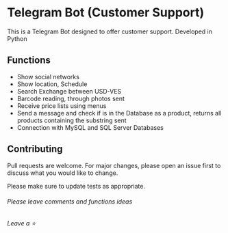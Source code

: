 # Telegram Bot (Customer Support)

This is a Telegram Bot designed to offer customer support. Developed in Python


## Functions

 - Show social networks
 - Show location, Schedule
 - Search Exchange between USD-VES
 - Barcode reading, through photos sent
 - Receive price lists using menus
 - Send a message and check if is in the Database as a product, returns all products containing the substring sent
 - Connection with MySQL and SQL Server Databases
 
## Contributing
Pull requests are welcome. For major changes, please open an issue first to discuss what you would like to change.

Please make sure to update tests as appropriate.


###### Please leave comments and functions ideas

###### Leave a ⭐   

